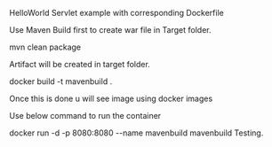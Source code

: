 HelloWorld Servlet example with corresponding Dockerfile

Use Maven Build first to create war file in Target folder.

mvn clean package

Artifact will be created in target folder.

docker build -t mavenbuild .

Once this is done u will see image using docker images

Use below command to run the container

docker run -d -p 8080:8080 --name mavenbuild mavenbuild
Testing.
